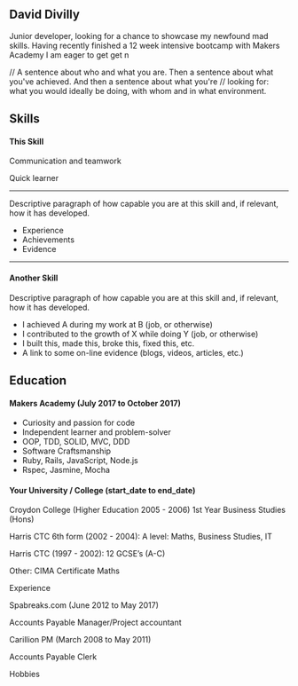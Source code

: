 ## David Divilly

Junior developer, looking for a chance to showcase my newfound mad skills. Having recently finished a 12 week intensive bootcamp with Makers Academy I am eager to get get n

// A sentence about who and what you are. Then a sentence about what you've achieved. And then a sentence about what you're 
// looking for: what you would ideally be doing, with whom and in what environment.

## Skills

#### This Skill

Communication and teamwork


Quick learner

*************
Descriptive paragraph of how capable you are at this skill and, if relevant, how it has developed.

- Experience
- Achievements
- Evidence
*************

#### Another Skill

Descriptive paragraph of how capable you are at this skill and, if relevant, how it has developed.

- I achieved A during my work at B (job, or otherwise)
- I contributed to the growth of X while doing Y (job, or otherwise)
- I built this, made this, broke this, fixed this, etc.
- A link to some on-line evidence (blogs, videos, articles, etc.)

## Education

#### Makers Academy (July 2017 to October 2017)

- Curiosity and passion for code
- Independent learner and problem-solver
- OOP, TDD, SOLID, MVC, DDD
- Software Craftsmanship
- Ruby, Rails, JavaScript, Node.js
- Rspec, Jasmine, Mocha

#### Your University / College (start_date to end_date)

Croydon College (Higher Education 2005 - 2006)
1st Year Business Studies (Hons)

Harris CTC 6th form (2002 - 2004):
A level: Maths, Business Studies, IT
    
Harris CTC (1997 - 2002):
12 GCSE’s (A-C)
         
Other:
CIMA Certificate Maths


Experience

Spabreaks.com (June 2012 to May 2017)

Accounts Payable Manager/Project accountant

Carillion PM (March 2008 to May 2011)

Accounts Payable Clerk

Hobbies
